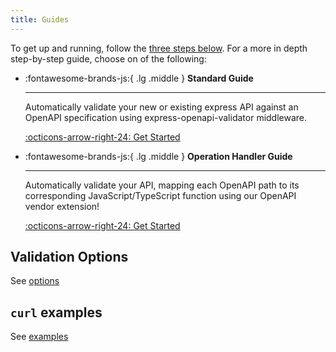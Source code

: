 ```yaml
---
title: Guides
---
```


To get up and running, follow the [three steps below](#quick-start). For a more in depth step-by-step guide, choose on of the following:


<div class="grid cards" markdown>

-   :fontawesome-brands-js:{ .lg .middle }  __Standard Guide__

    ---

    Automatically validate your new or existing express API against an OpenAPI specification using express-openapi-validator middleware.

    [:octicons-arrow-right-24: Get Started](guide-standard.md)

-   :fontawesome-brands-js:{ .lg .middle } __Operation Handler Guide__

    ---
    Automatically validate your API, mapping each OpenAPI path to its corresponding JavaScript/TypeScript function using our OpenAPI vendor extension!

    [:octicons-arrow-right-24: Get Started](guide-operation-handlers.md)


</div>

## Validation Options

See [options](usage-options-summary.md)

## `curl` examples

See [examples](validation-curl.md)

